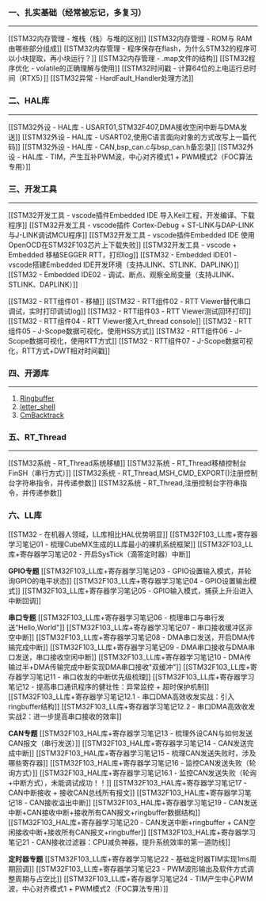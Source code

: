 ### 一、扎实基础（经常被忘记，多复习）
---
[[STM32内存管理 - 堆栈（栈）与堆的区别]]
[[STM32内存管理 - ROM与 RAM由哪些部分组成]]
[[STM32内存管理 -  程序保存在flash，为什么STM32的程序可以小块提取，再小块运行？]]
[[STM32内存管理 - .map文件的结构]]
[[STM32程序优化 - volatile的正确理解与使用]]
[[STM32时间戳 -  计算64位的上电运行总时间（RTX5）]]
[[STM32异常 - HardFault_Handler处理方法]]

### 二、HAL库
----
[[STM32外设 - HAL库 - USART01,STM32F407,DMA接收空闲中断与DMA发送]]
[[STM32外设 - HAL库 - USART02,使用C语言面向对象的方式改写上一篇代码]]
[[STM32外设 - HAL库 - CAN,bsp_can.c与bsp_can.h备忘录]]
[[STM32外设 - HAL库 - TIM，产生互补PWM波，中心对齐模式1 + PWM模式2（FOC算法专用）]]

### 三、开发工具
---
[[STM32开发工具 - vscode插件Embedded IDE 导入Keil工程，开发编译、下载程序]]
[[STM32开发工具 - vscode插件 Cortex-Debug + ST-LINK与DAP-LINK与J-LINK调试MCU程序]]
[[STM32开发工具 - vscode插件Embedded IDE 使用OpenOCD在STM32F103芯片上下载失败]]
[[STM32开发工具 - vscode + Embedded 移植SEGGER RTT，打印log]]
[[STM32 - Embedded IDE01 - vscode搭建Embedded IDE开发环境（支持JLINK、STLINK、DAPLINK）]]
[[STM32 - Embedded IDE02 - 调试、断点、观察全局变量（支持JLINK、STLINK、DAPLINK）]]

[[STM32 - RTT组件01 - 移植]]
[[STM32 - RTT组件02 - RTT Viewer替代串口调试，实时打印调试log]]
[[STM32 - RTT组件03 - RTT Viewer测试回环打印]]
[[STM32 - RTT组件04 - RTT Viewer接入rt_thread console]]
[[STM32 - RTT组件05 - J-Scope数据可视化，使用HSS方式]]
[[STM32 - RTT组件06 - J-Scope数据可视化，使用RTT方式]]
[[STM32 - RTT组件07 - J-Scope数据可视化，RTT方式+DWT相对时间戳]]

### 四、开源库
---
1. [Ringbuffer](https://github.com/xiaoxinpro/QueueForMcu)
2. [letter_shell](https://github.com/NevermindZZT/letter-shell)
3. [CmBacktrack](https://github.com/armink/CmBacktrace)

### 五、RT_Thread
----
[[STM32系统 - RT_Thread系统移植]]
[[STM32系统 - RT_Thread移植控制台FinSH（串行方式）]]
[[STM32系统 - RT_Thread,MSH_CMD_EXPORT()注册控制台字符串指令，并传递参数]]
[[STM32系统 - RT_Thread,注册控制台字符串指令，并传递参数]]

### 六、LL库
[[STM32 - 在机器人领域，LL库相比HAL优势明显]]
[[STM32F103_LL库+寄存器学习笔记01 - 梳理CubeMX生成的LL库最小的裸机系统框架]]
[[STM32F103_LL库+寄存器学习笔记02 - 开启SysTick（滴答定时器）中断]]

**GPIO专题**
[[STM32F103_LL库+寄存器学习笔记03 - GPIO设置输入模式，并轮询GPIO的电平状态]]
[[STM32F103_LL库+寄存器学习笔记04 - GPIO设置输出模式]]
[[STM32F103_LL库+寄存器学习笔记05 - GPIO输入模式，捕获上升沿进入中断回调]]

**串口专题**
[[STM32F103_LL库+寄存器学习笔记06 - 梳理串口与串行发送“Hello,World"]]
[[STM32F103_LL库+寄存器学习笔记07 - 串口接收缓冲区非空中断]]
[[STM32F103_LL库+寄存器学习笔记08 - DMA串口发送，开启DMA传输完成中断]]
[[STM32F103_LL库+寄存器学习笔记09 - DMA串口接收与DMA串口发送，串口接收空闲中断]]
[[STM32F103_LL库+寄存器学习笔记10 - DMA传输过半+DMA传输完成中断实现DMA串口接收"双缓冲"]]
[[STM32F103_LL库+寄存器学习笔记11 - 串口收发的中断优先级梳理]]
[[STM32F103_LL库+寄存器学习笔记12 - 提高串口通讯程序的健壮性：异常监控 + 超时保护机制]]
[[STM32F103_LL库+寄存器学习笔记12.1 - 串口DMA高效收发实战：引入ringbuffer结构]]
[[STM32F103_LL库+寄存器学习笔记12.2 - 串口DMA高效收发实战2：进一步提高串口接收的效率]]

**CAN专题**
[[STM32F103_HAL库+寄存器学习笔记13 - 梳理外设CAN与如何发送CAN报文（串行发送）]]
[[STM32F103_HAL库+寄存器学习笔记14 - CAN发送完成中断]]
[[STM32F103_HAL库+寄存器学习笔记15 - 梳理CAN发送失败时，涉及哪些寄存器]]
[[STM32F103_HAL库+寄存器学习笔记16 - 监控CAN发送失败（轮询方式）]]
[[STM32F103_HAL库+寄存器学习笔记16.1 - 监控CAN发送失败（轮询+中断方式），未能调试成功！！]]
[[STM32F103_HAL库+寄存器学习笔记17 - CAN中断接收 + 接收CAN总线所有报文]]
[[STM32F103_HAL库+寄存器学习笔记18 - CAN接收溢出中断]]
[[STM32F103_HAL库+寄存器学习笔记19 - CAN发送中断+CAN接收中断+接收所有CAN报文+ringbuffer数据结构]]
[[STM32F103_HAL库+寄存器学习笔记20 - CAN发送中断+ringbuffer + CAN空闲接收中断+接收所有CAN报文+ringbuffer]]
[[STM32F103_HAL库+寄存器学习笔记21 - CAN接收过滤器：CPU减负神器，提升系统效率的第一道防线]]

**定时器专题**
[[STM32F103_LL库+寄存器学习笔记22 - 基础定时器TIM实现1ms周期回调]]
[[STM32F103_LL库+寄存器学习笔记23 - PWM波形输出及软件方式调整周期与占空比]]
[[STM32F103_LL库+寄存器学习笔记24 - TIM产生中心PWM波，中心对齐模式1 + PWM模式2（FOC算法专用）]]



